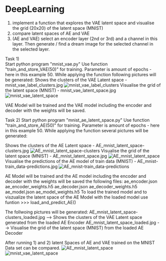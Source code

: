 
# DeepLearning

1. implement a function that explores the VAE latent space and visualise the grid (20x20) of the latent space (MNIST)
2. compare latent spaces of AE and VAE
3. (AE and VAE) select an encoder layer (2nd or 3rd) and a channel in this layer. Then generate / find a dream image for the selected channel in the selected layer.


Task 1) 	
Start python program "mnist_vae.py" 
Use function "train_and_store_VAE(50)" for training. Parameter is amount of epochs - here in this example 50. 
While applying the function following pictures will be generated:
	Shows the clusters of the VAE Latent space - mnist_vae_label_clusters.jpg
	![mnist_vae_label_clusters](https://user-images.githubusercontent.com/87325055/126621914-29461b11-d36a-4d83-b533-1dce47600506.jpg)
	Visualise the grid of the latent space (MNIST) - mnist_vae_latent_space.jpg
	![mnist_vae_latent_space](https://user-images.githubusercontent.com/87325055/126621976-19da9357-cd31-4654-b114-478189e619ee.jpg)

	
VAE Model will be trained and the VAE model including the encoder and decoder with the weights will be saved.
	
	
Task 2) 
Start python program "mnist_ae_latent_space.py" 
Use function "train_and_store_AE(50)" for training. Parameter is amount of epochs - here in this example 50. While applying the function several pictures will be generated:

Shows the clusters of the AE Latent space - AE_mnist_latent_space-clusters.jpg
![AE_mnist_latent_space-clusters](https://user-images.githubusercontent.com/87325055/126622041-9cfded8b-28f8-438f-b288-18171395d577.jpg)
Visualise the grid of the latent space (MNIST) - AE_mnist_latent_space.jpg
![AE_mnist_latent_space](https://user-images.githubusercontent.com/87325055/126622081-61dc1ba0-3b0d-4e82-b083-738d4b6f651c.jpg)
Visualise the predictions of the AE model of train data (MNIST) - AE_mnist-train_data-predictions.jpg
![AE_mnist-train_data-predictions](https://user-images.githubusercontent.com/87325055/126622115-8e67cbd2-8ada-4be2-850e-08b78ebdffe9.jpg)

AE Model will be trained and the AE model including the encoder and decoder with the weights will be saved the following files:
	ae_encoder.json
	ae_encoder_weights.h5
	ae_decoder.json
	ae_decoder_weights.h5
	ae_model.json
	ae_model_weights.h5
To load the trained model and to viszualize the latent space of the AE Model with the loaded model use funtion >>> load_and_predict_AE()

The follwoing pictures will be generated:
	AE_mnist_latent_space-clusters_loaded.jpg --> Shows the clusters of the VAE Latent space generated from the loaded AE Encoder
	AE_mnist_latent_space_loaded.jpg --> Visualise the grid of the latent space (MNIST) from the loaded AE Decoder
  
After running 1) and 2) latent Spaces of AE and VAE trained on the MNIST Data set can be compared. 
![AE_mnist_latent_space](https://user-images.githubusercontent.com/87325055/126622148-cae7784b-9ea3-4c2d-a6ba-4ce1c133732c.jpg)
![mnist_vae_latent_space](https://user-images.githubusercontent.com/87325055/126622193-7de5ad84-b248-4628-9af4-f17a7d09810f.jpg)

